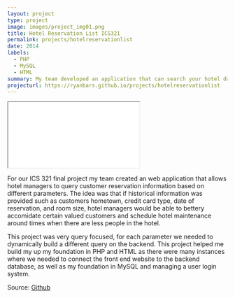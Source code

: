 ```yaml
---
layout: project
type: project
image: images/project_img01.png
title: Hotel Reservation List ICS321
permalink: projects/hotelreservationlist
date: 2014
labels:
  - PHP
  - MySQL
  - HTML
summary: My team developed an application that can search your hotel database for customer reservation history. 
projecturl: https://ryanbars.github.io/projects/hotelreservationlist
---
```


<div class="">
	<iframe style="width: 400px, height: 300px;" src="../images/ics321screen.mp4"></iframe>
</div>

For our ICS 321 final project my team created an web application that allows hotel managers to query customer reservation information based on different parameters. The idea was that if historical information was provided such as customers hometown, credit card type, date of reservation, and room size, hotel managers would be able to bettery accomidate certain valued customers and schedule hotel maintenance around times when there are less people in the hotel. 

This project was very query focused, for each parameter we needed to dynamically build a different query on the backend. This project helped me build my up my foundation in PHP and HTML as there were many instances where we needed to connect the front end website to the backend database, as well as my foundation in MySQL and managing a user login system. 

Source: [Github](http://ryanbars.github.io/ICS321_Project)



